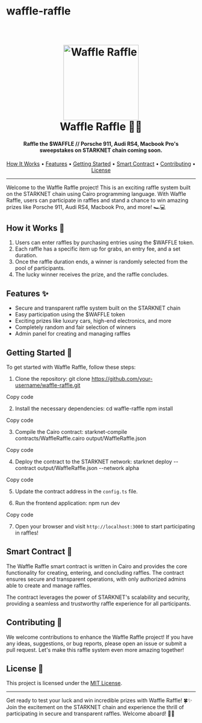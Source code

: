 # waffle-raffle
<h1 align="center">
  <br>
  <a href="https://github.com/your-username/waffle-raffle"><img src="https://i.imgur.com/your-logo-url.png" alt="Waffle Raffle" width="200"></a>
  <br>
  Waffle Raffle 🧇🎉
  <br>
</h1>

<h4 align="center">Raffle the $WAFFLE // Porsche 911, Audi RS4, Macbook Pro's sweepstakes on STARKNET chain coming soon.</h4>

<p align="center">
  <a href="#how-it-works-">How It Works</a> •
  <a href="#features-">Features</a> •
  <a href="#getting-started-">Getting Started</a> •
  <a href="#smart-contract-">Smart Contract</a> •
  <a href="#contributing-">Contributing</a> •
  <a href="#license-">License</a>
</p>

---

Welcome to the Waffle Raffle project! This is an exciting raffle system built on the STARKNET chain using Cairo programming language. With Waffle Raffle, users can participate in raffles and stand a chance to win amazing prizes like Porsche 911, Audi RS4, Macbook Pro, and more! 🏎️💻

## How it Works 🎲

1. Users can enter raffles by purchasing entries using the $WAFFLE token.
2. Each raffle has a specific item up for grabs, an entry fee, and a set duration.
3. Once the raffle duration ends, a winner is randomly selected from the pool of participants.
4. The lucky winner receives the prize, and the raffle concludes.

## Features ✨

- Secure and transparent raffle system built on the STARKNET chain
- Easy participation using the $WAFFLE token
- Exciting prizes like luxury cars, high-end electronics, and more
- Completely random and fair selection of winners
- Admin panel for creating and managing raffles

## Getting Started 🚀

To get started with Waffle Raffle, follow these steps:

1. Clone the repository:
git clone https://github.com/your-username/waffle-raffle.git


Copy code

2. Install the necessary dependencies:
cd waffle-raffle
npm install


Copy code

3. Compile the Cairo contract:
starknet-compile contracts/WaffleRaffle.cairo output/WaffleRaffle.json


Copy code

4. Deploy the contract to the STARKNET network:
starknet deploy --contract output/WaffleRaffle.json --network alpha


Copy code

5. Update the contract address in the `config.ts` file.

6. Run the frontend application:
npm run dev


Copy code

7. Open your browser and visit `http://localhost:3000` to start participating in raffles!

## Smart Contract 📜

The Waffle Raffle smart contract is written in Cairo and provides the core functionality for creating, entering, and concluding raffles. The contract ensures secure and transparent operations, with only authorized admins able to create and manage raffles.

The contract leverages the power of STARKNET's scalability and security, providing a seamless and trustworthy raffle experience for all participants.

## Contributing 🤝

We welcome contributions to enhance the Waffle Raffle project! If you have any ideas, suggestions, or bug reports, please open an issue or submit a pull request. Let's make this raffle system even more amazing together!

## License 📄

This project is licensed under the [MIT License](LICENSE).

---

Get ready to test your luck and win incredible prizes with Waffle Raffle! 🍀✨ Join the excitement on the STARKNET chain and experience the thrill of participating in secure and transparent raffles. Welcome aboard! 🚀🎉
